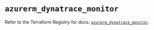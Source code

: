 # `azurerm_dynatrace_monitor`

Refer to the Terraform Registry for docs: [`azurerm_dynatrace_monitor`](https://registry.terraform.io/providers/hashicorp/azurerm/4.9.0/docs/resources/dynatrace_monitor).
